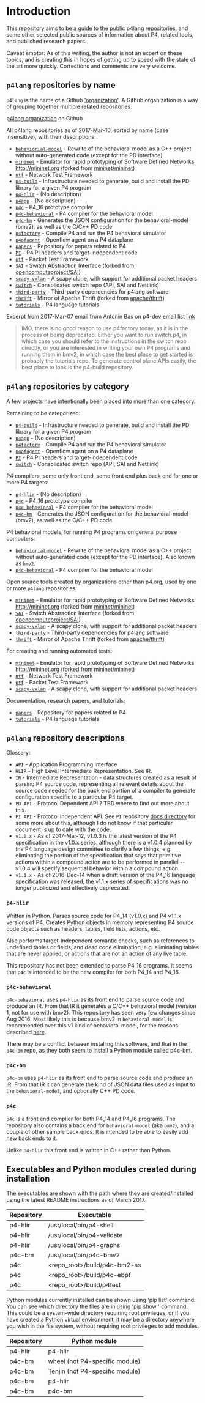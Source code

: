 # Introduction

This repository aims to be a guide to the public p4lang repositories,
and some other selected public sources of information about P4,
related tools, and published research papers.

Caveat emptor: As of this writing, the author is not an expert on
these topics, and is creating this in hopes of getting up to speed
with the state of the art more quickly.  Corrections and comments
are very welcome.


## `p4lang` repositories by name

`p4lang` is the name of a Github
['organization'](https://github.com/blog/674-introducing-organizations).
A Github organization is a way of grouping together multiple related
repositories.

[p4lang organization](https://github.com/p4lang/) on Github

All p4lang repositories as of 2017-Mar-10, sorted by name (case
insensitive), with their descriptions:

* [`behaviorial-model`](https://github.com/p4lang/behavioral-model) -
  Rewrite of the behavioral model as a C++ project without
  auto-generated code (except for the PD interface)
* [`mininet`](https://github.com/p4lang/mininet) - Emulator for rapid
  prototyping of Software Defined Networks http://mininet.org (forked
  from [mininet/mininet](https://github.com/mininet/mininet))
* [`ntf`](https://github.com/p4lang/ntf) - Network Test Framework
* [`p4-build`](https://github.com/p4lang/p4-build) - Infrastructure
  needed to generate, build and install the PD library for a given P4
  program
* [`p4-hlir`](https://github.com/p4lang/p4-hlir) - (No description)
* [`p4app`](https://github.com/p4lang/p4app) - (No description)
* [`p4c`](https://github.com/p4lang/p4c) - P4_16 prototype compiler
* [`p4c-behavioral`](https://github.com/p4lang/p4c-behavioral) - P4
  compiler for the behavioral model
* [`p4c-bm`](https://github.com/p4lang/p4c-bm) - Generates the JSON
  configuration for the behavioral-model (bmv2), as well as the C/C++
  PD code
* [`p4factory`](https://github.com/p4lang/p4factory) - Compile P4 and
  run the P4 behavioral simulator
* [`p4ofagent`](https://github.com/p4lang/p4ofagent) - Openflow agent
  on a P4 dataplane
* [`papers`](https://github.com/p4lang/papers) - Repository for papers
  related to P4
* [`PI`](https://github.com/p4lang/PI) - P4 PI headers and
  target-independent code
* [`ptf`](https://github.com/p4lang/ptf) - Packet Test Framework
* [`SAI`](https://github.com/p4lang/SAI) - Switch Abstraction
  Interface (forked from
  [opencomputeproject/SAI](https://github.com/opencomputeproject/SAI))
* [`scapy-vxlan`](https://github.com/p4lang/scapy-vxlan) - A scapy
  clone, with support for additional packet headers
* [`switch`](https://github.com/p4lang/switch) - Consolidated switch
  repo (API, SAI and Nettlink)
* [`third-party`](https://github.com/p4lang/third-party) - Third-party
  dependencies for p4lang software
* [`thrift`](https://github.com/p4lang/thrift) - Mirror of Apache
  Thrift (forked from
  [apache/thrift](https://github.com/apache/thrift))
* [`tutorials`](https://github.com/p4lang/tutorials) - P4 language
  tutorials


Excerpt from 2017-Mar-07 email from Antonin Bas on p4-dev email list
[link](http://lists.p4.org/pipermail/p4-dev_lists.p4.org/2017-March/000794.html)

> IMO, there is no good reason to use p4factory today, as it is in the
> process of being deprecated.  Either you want to run switch.p4, in
> which case you should refer to the instructions in the switch repo
> directly, or you are interested in writing your own P4 programs and
> running them in bmv2, in which case the best place to get started is
> probably the tutorials repo.  To generate control plane APIs easily,
> the best place to look is the p4-build repository.


## `p4lang` repositories by category

A few projects have intentionally been placed into more than one
category.

Remaining to be categorized:

* [`p4-build`](https://github.com/p4lang/p4-build) - Infrastructure
  needed to generate, build and install the PD library for a given P4
  program
* [`p4app`](https://github.com/p4lang/p4app) - (No description)
* [`p4factory`](https://github.com/p4lang/p4factory) - Compile P4 and
  run the P4 behavioral simulator
* [`p4ofagent`](https://github.com/p4lang/p4ofagent) - Openflow agent
  on a P4 dataplane
* [`PI`](https://github.com/p4lang/PI) - P4 PI headers and
  target-independent code
* [`switch`](https://github.com/p4lang/switch) - Consolidated switch
  repo (API, SAI and Nettlink)

P4 compilers, some only front end, some front end plus back end for
one or more P4 targets:

* [`p4-hlir`](https://github.com/p4lang/p4-hlir) - (No description)
* [`p4c`](https://github.com/p4lang/p4c) - P4_16 prototype compiler
* [`p4c-behavioral`](https://github.com/p4lang/p4c-behavioral) - P4
  compiler for the behavioral model
* [`p4c-bm`](https://github.com/p4lang/p4c-bm) - Generates the JSON
  configuration for the behavioral-model (bmv2), as well as the C/C++
  PD code

P4 behavioral models, for running P4 programs on general purpose
computers:

* [`behaviorial-model`](https://github.com/p4lang/behavioral-model) -
  Rewrite of the behavioral model as a C++ project without
  auto-generated code (except for the PD interface).  Also known as
  `bmv2`.
* [`p4c-behavioral`](https://github.com/p4lang/p4c-behavioral) - P4
  compiler for the behavioral model

Open source tools created by organizations other than p4.org, used by
one or more `p4lang` repositories:

* [`mininet`](https://github.com/p4lang/mininet) - Emulator for rapid
  prototyping of Software Defined Networks http://mininet.org (forked
  from [mininet/mininet](https://github.com/mininet/mininet))
* [`SAI`](https://github.com/p4lang/SAI) - Switch Abstraction
  Interface (forked from
  [opencomputeproject/SAI](https://github.com/opencomputeproject/SAI))
* [`scapy-vxlan`](https://github.com/p4lang/scapy-vxlan) - A scapy
  clone, with support for additional packet headers
* [`third-party`](https://github.com/p4lang/third-party) - Third-party
  dependencies for p4lang software
* [`thrift`](https://github.com/p4lang/thrift) - Mirror of Apache
  Thrift (forked from
  [apache/thrift](https://github.com/apache/thrift))

For creating and running automated tests:

* [`mininet`](https://github.com/p4lang/mininet) - Emulator for rapid
  prototyping of Software Defined Networks http://mininet.org (forked
  from [mininet/mininet](https://github.com/mininet/mininet))
* [`ntf`](https://github.com/p4lang/ntf) - Network Test Framework
* [`ptf`](https://github.com/p4lang/ptf) - Packet Test Framework
* [`scapy-vxlan`](https://github.com/p4lang/scapy-vxlan) - A scapy
  clone, with support for additional packet headers

Documentation, research papers, and tutorials:

* [`papers`](https://github.com/p4lang/papers) - Repository for papers
  related to P4
* [`tutorials`](https://github.com/p4lang/tutorials) - P4 language
  tutorials


## `p4lang` repository descriptions

Glossary:

* `API` - Application Programming Interface
* `HLIR` - High Level Intermediate Representation.  See IR.
* `IR` - Intermediate Representation - data structures created as a
  result of parsing P4 source code, representing all relevant details
  about the source code needed for the back end portion of a compiler
  to generate configuration specific to a particular P4 target.
* `PD API` - Protocol Dependent API ?  TBD where to find out more
  about this.
* `PI API` - Protocol Independent API.  See `PI` repository [docs
  directory](https://github.com/p4lang/PI/blob/master/docs/msg_format.md)
  for some more about this, although I do not know if that particular
  document is up to date with the code.
* `v1.0.x` - As of 2017-Mar-12, v1.0.3 is the latest version of the P4
  specification in the v1.0.x series, although there is a v1.0.4
  planned by the P4 language design committee to clarify a few things,
  e.g. eliminating the portion of the specification that says that
  primitive actions within a compound action are to be performed in
  parallel -- v1.0.4 will specify sequential behavior within a
  compound action.
* `v1.1.x` - As of 2016-Dec-14 when a draft version of the P4_16
  language specification was released, the v1.1.x series of
  specifications was no longer publicized and effectively deprecated.


### `p4-hlir`

Written in Python.  Parses source code for P4_14 (v1.0.x) and P4
v1.1.x versions of P4.  Creates Python objects in memory representing
P4 source code objects such as headers, tables, field lists, actions,
etc.

Also performs target-independent semantic checks, such as references
to undefined tables or fields, and dead code elimination,
e.g. eliminating tables that are never applied, or actions that are
not an action of any live table.

This repository has not been extended to parse P4_16 programs.  It
seems that `p4c` is intended to be the new compiler for both P4_14 and
P4_16.


### `p4c-behavioral`

`p4c-behavioral` uses `p4-hlir` as its front end to parse source code
and produce an IR.  From that IR it generates a C/C++ behavioral model
(version 1, not for use with bmv2).  This repository has seen very few
changes since Aug 2016.  Most likely this is because bmv2 in
`behavioral-model` is recommended over this v1 kind of behavioral
model, for the reasons described
[here](https://github.com/p4lang/behavioral-model#why-did-we-need-bmv2-).

There may be a conflict between installing this software, and that in
the `p4c-bm` repo, as they both seem to install a Python module called
p4c-bm.


### `p4c-bm`

`p4c-bm` uses `p4-hlir` as its front end to parse source code and
produce an IR.  From that IR it can generate the kind of JSON data
files used as input to the `behavioral-model`, and optionally C++ PD
code.



### `p4c`

`p4c` is a front end compiler for both P4_14 and P4_16 programs.  The
repository also contains a back end for `behavioral-model` (aka
`bmv2`), and a couple of other sample back ends.  It is intended to be
able to easily add new back ends to it.

Unlike `p4-hlir` this front end is written in C++ rather than Python.



## Executables and Python modules created during installation

The executables are shown with the path where they are
created/installed using the latest README instructions as of March
2017.

| Repository | Executable |
| ---------- | ---------- |
| p4-hlir    | /usr/local/bin/p4-shell |
| p4-hlir    | /usr/local/bin/p4-validate |
| p4-hlir    | /usr/local/bin/p4-graphs |
| p4c-bm     | /usr/local/bin/p4c-bmv2 |
| p4c        | <repo_root>/build/p4c-bm2-ss |
| p4c        | <repo_root>/build/p4c-ebpf |
| p4c        | <repo_root>/build/p4test |

Python modules currently installed can be shown using 'pip list'
command.  You can see which directory the files are in using 'pip show
<module-name>' command.  This could be a system-wide directory
requiring root privileges, or if you have created a Python virtual
environment, it may be a directory anywhere you wish in the file
system, without requiring root privileges to add modules.

| Repository | Python module |
| ---------- | ------------- |
| p4-hlir    | p4-hlir |
| p4c-bm     | wheel (not P4-specific module) |
| p4c-bm     | Tenjin (not P4-specific module) |
| p4c-bm     | p4-hlir |
| p4c-bm     | p4c-bm |
